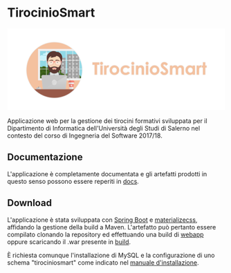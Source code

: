 # TirocinioSmart

![](/docs/src/immagini/Logo%20esteso.png)

Applicazione web per la gestione dei tirocini formativi sviluppata per il Dipartimento di Informatica dell'Università degli Studi di Salerno nel contesto del corso di Ingegneria del Software 2017/18.


## Documentazione
L'applicazione è completamente documentata e gli artefatti prodotti in questo senso possono essere reperiti in [docs](/docs).

## Download
L'applicazione è stata sviluppata con <a href="https://spring.io">Spring Boot</a> e <a href="https://materializacss.com">materializecss</a>, affidando la gestione della build a Maven. L'artefatto può pertanto essere compilato clonando la repository ed effettuando una build di [webapp](/webapp) oppure scaricando il .war presente in [build](/docs/build).

È richiesta comunque l'installazione di MySQL e la configurazione di uno schema "tirociniosmart" come indicato nel [manuale d'installazione](/docs/TirocinioSmart_IM_V_1.0.pdf).
